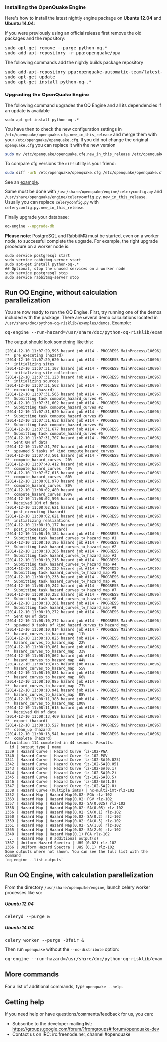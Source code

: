 ### Installing the OpenQuake Engine

Here's how to install the latest nightly engine package on **Ubuntu 12.04** and **Ubuntu 14.04**:

If you were previously using an official release first remove the old packages and the repository:
<pre>
sudo apt-get remove --purge python-oq.*
sudo add-apt-repository -r ppa:openquake/ppa
</pre>

The following commands add the nightly builds package repository
<pre>
sudo add-apt-repository ppa:openquake-automatic-team/latest-master
sudo apt-get update
sudo apt-get install python-oq-.*
</pre>

### Upgrading the OpenQuake Engine

The following command upgrades the OQ Engine and all its dependencies if an update is available
```
sudo apt-get install python-oq-.*
```

You have then to check the new configuration settings in ```/etc/openquake/openquake.cfg.new_in_this_release``` and merge them with your 
```/etc/openquake/openquake.cfg```. If you did not change the original ```openquake.cfg``` you can replace it with the new version
```bash
sudo mv /etc/openquake/openquake.cfg.new_in_this_release /etc/openquake/openquake.cfg
```

To compare cfg versions the ```diff``` utility is your friend:
```bash
sudo diff -urN /etc/openquake/openquake.cfg /etc/openquake/openquake.cfg.new_in_this_release
```
See an [example](openquake.cfg-diff-example.md).

Same must be done with ```/usr/share/openquake/engine/celeryconfig.py``` and ```/usr/share/openquake/engine/celeryconfig.py.new_in_this_release```. Usually you can replace ```celeryconfig.py``` with ```celeryconfig.py.new_in_this_release```.

Finally upgrade your database:

```bash
oq-engine --upgrade-db
```

**Please note**: PostgreSQL and RabbitMQ must be started, even on a worker node, to successful complete the upgrade. For example, the right upgrade procedure on a worker node is:
```
sudo service postgresql start
sudo service rabbitmq-server start
sudo apt-get install python-oq-.*
## Optional, stop the unused services on a worker node
sudo service postgresql stop
sudo service rabbitmq-server stop
```

## Run OQ Engine, without calculation parallelization
You are now ready to run the OQ Engine. First, try running one of the demos included with the package. There are several demo calculations located in `/usr/share/doc/python-oq-risklib/examples/demos`. Example:
<pre>
oq-engine --run-hazard=/usr/share/doc/python-oq-risklib/examples/demos/SimpleFaultSourceClassicalPSHA/job.ini --no-distribute
</pre>

The output should look something like this:
```
[2014-12-10 11:07:29,595 hazard job #114 - PROGRESS MainProcess/10696] **  pre_executing (hazard)
[2014-12-10 11:07:29,620 hazard job #114 - PROGRESS MainProcess/10696] **  initializing sites
[2014-12-10 11:07:31,107 hazard job #114 - PROGRESS MainProcess/10696] **  initializing site collection
[2014-12-10 11:07:31,123 hazard job #114 - PROGRESS MainProcess/10696] **  initializing sources
[2014-12-10 11:07:31,562 hazard job #114 - PROGRESS MainProcess/10696] **  executing (hazard)
[2014-12-10 11:07:31,565 hazard job #114 - PROGRESS MainProcess/10696] **  Submitting task compute_hazard_curves #1
[2014-12-10 11:07:31,602 hazard job #114 - PROGRESS MainProcess/10696] **  Submitting task compute_hazard_curves #2
[2014-12-10 11:07:31,629 hazard job #114 - PROGRESS MainProcess/10696] **  Submitting task compute_hazard_curves #3
[2014-12-10 11:07:31,652 hazard job #114 - PROGRESS MainProcess/10696] **  Submitting task compute_hazard_curves #4
[2014-12-10 11:07:31,677 hazard job #114 - PROGRESS MainProcess/10696] **  Submitting task compute_hazard_curves #5
[2014-12-10 11:07:31,707 hazard job #114 - PROGRESS MainProcess/10696] **  Sent 0M of data
[2014-12-10 11:07:31,707 hazard job #114 - PROGRESS MainProcess/10696] **  spawned 5 tasks of kind compute_hazard_curves
[2014-12-10 11:07:43,501 hazard job #114 - PROGRESS MainProcess/10696] **  compute_hazard_curves  20%
[2014-12-10 11:07:48,412 hazard job #114 - PROGRESS MainProcess/10696] **  compute_hazard_curves  40%
[2014-12-10 11:07:57,615 hazard job #114 - PROGRESS MainProcess/10696] **  compute_hazard_curves  60%
[2014-12-10 11:08:01,970 hazard job #114 - PROGRESS MainProcess/10696] **  compute_hazard_curves  80%
[2014-12-10 11:08:02,480 hazard job #114 - PROGRESS MainProcess/10696] **  compute_hazard_curves 100%
[2014-12-10 11:08:02,596 hazard job #114 - PROGRESS MainProcess/10696] **  Received 10M of data
[2014-12-10 11:08:02,621 hazard job #114 - PROGRESS MainProcess/10696] **  post_executing (hazard)
[2014-12-10 11:08:02,621 hazard job #114 - PROGRESS MainProcess/10696] **  initializing realizations
[2014-12-10 11:08:10,177 hazard job #114 - PROGRESS MainProcess/10696] **  post_processing (hazard)
[2014-12-10 11:08:10,184 hazard job #114 - PROGRESS MainProcess/10696] **  Submitting task hazard_curves_to_hazard_map #1
[2014-12-10 11:08:10,195 hazard job #114 - PROGRESS MainProcess/10696] **  Submitting task hazard_curves_to_hazard_map #2
[2014-12-10 11:08:10,205 hazard job #114 - PROGRESS MainProcess/10696] **  Submitting task hazard_curves_to_hazard_map #3
[2014-12-10 11:08:10,215 hazard job #114 - PROGRESS MainProcess/10696] **  Submitting task hazard_curves_to_hazard_map #4
[2014-12-10 11:08:10,223 hazard job #114 - PROGRESS MainProcess/10696] **  Submitting task hazard_curves_to_hazard_map #5
[2014-12-10 11:08:10,233 hazard job #114 - PROGRESS MainProcess/10696] **  Submitting task hazard_curves_to_hazard_map #6
[2014-12-10 11:08:10,242 hazard job #114 - PROGRESS MainProcess/10696] **  Submitting task hazard_curves_to_hazard_map #7
[2014-12-10 11:08:10,252 hazard job #114 - PROGRESS MainProcess/10696] **  Submitting task hazard_curves_to_hazard_map #8
[2014-12-10 11:08:10,261 hazard job #114 - PROGRESS MainProcess/10696] **  Submitting task hazard_curves_to_hazard_map #9
[2014-12-10 11:08:10,272 hazard job #114 - PROGRESS MainProcess/10696] **  Sent 0M of data
[2014-12-10 11:08:10,272 hazard job #114 - PROGRESS MainProcess/10696] **  spawned 9 tasks of kind hazard_curves_to_hazard_map
[2014-12-10 11:08:10,814 hazard job #114 - PROGRESS MainProcess/10696] **  hazard_curves_to_hazard_map  11%
[2014-12-10 11:08:10,825 hazard job #114 - PROGRESS MainProcess/10696] **  hazard_curves_to_hazard_map  22%
[2014-12-10 11:08:10,861 hazard job #114 - PROGRESS MainProcess/10696] **  hazard_curves_to_hazard_map  33%
[2014-12-10 11:08:10,862 hazard job #114 - PROGRESS MainProcess/10696] **  hazard_curves_to_hazard_map  44%
[2014-12-10 11:08:10,875 hazard job #114 - PROGRESS MainProcess/10696] **  hazard_curves_to_hazard_map  55%
[2014-12-10 11:08:10,881 hazard job #114 - PROGRESS MainProcess/10696] **  hazard_curves_to_hazard_map  66%
[2014-12-10 11:08:10,885 hazard job #114 - PROGRESS MainProcess/10696] **  hazard_curves_to_hazard_map  77%
[2014-12-10 11:08:10,941 hazard job #114 - PROGRESS MainProcess/10696] **  hazard_curves_to_hazard_map  88%
[2014-12-10 11:08:11,383 hazard job #114 - PROGRESS MainProcess/10696] **  hazard_curves_to_hazard_map 100%
[2014-12-10 11:08:11,615 hazard job #114 - PROGRESS MainProcess/10696] **  Received 0M of data
[2014-12-10 11:08:13,469 hazard job #114 - PROGRESS MainProcess/10696] **  export (hazard)
[2014-12-10 11:08:13,527 hazard job #114 - PROGRESS MainProcess/10696] **  clean_up (hazard)
[2014-12-10 11:08:13,541 hazard job #114 - PROGRESS MainProcess/10696] **  complete (hazard)
Calculation 114 completed in 44 seconds. Results:
  id | output_type | name
1339 | Hazard Curve | Hazard Curve rlz-102-PGA
1340 | Hazard Curve | Hazard Curve rlz-102-PGV
1341 | Hazard Curve | Hazard Curve rlz-102-SA(0.025)
1342 | Hazard Curve | Hazard Curve rlz-102-SA(0.05)
1343 | Hazard Curve | Hazard Curve rlz-102-SA(0.1)
1344 | Hazard Curve | Hazard Curve rlz-102-SA(0.2)
1345 | Hazard Curve | Hazard Curve rlz-102-SA(0.5)
1346 | Hazard Curve | Hazard Curve rlz-102-SA(1.0)
1347 | Hazard Curve | Hazard Curve rlz-102-SA(2.0)
1338 | Hazard Curve (multiple imts) | hc-multi-imt-rlz-102
1352 | Hazard Map | Hazard Map(0.02) PGA rlz-102
1363 | Hazard Map | Hazard Map(0.02) PGV rlz-102
1357 | Hazard Map | Hazard Map(0.02) SA(0.025) rlz-102
1358 | Hazard Map | Hazard Map(0.02) SA(0.05) rlz-102
1356 | Hazard Map | Hazard Map(0.02) SA(0.1) rlz-102
1360 | Hazard Map | Hazard Map(0.02) SA(0.2) rlz-102
1359 | Hazard Map | Hazard Map(0.02) SA(0.5) rlz-102
1361 | Hazard Map | Hazard Map(0.02) SA(1.0) rlz-102
1365 | Hazard Map | Hazard Map(0.02) SA(2.0) rlz-102
1348 | Hazard Map | Hazard Map(0.1) PGA rlz-102
 ... | Hazard Map | 8 additional output(s)
1367 | Uniform Hazard Spectra | UHS (0.02) rlz-102
1366 | Uniform Hazard Spectra | UHS (0.1) rlz-102
Some outputs where not shown. You can see the full list with the command
`oq-engine --list-outputs`
```

## Run OQ Engine, with calculation parallelization
From the directory `/usr/share/openquake/engine`, launch celery worker processes like so:
##### Ubuntu 12.04
<pre>
celeryd --purge &
</pre>

##### Ubuntu 14.04
<pre>
celery worker --purge -Ofair &
</pre>

Then run `openquake` without the `--no-distribute` option:
<pre>
oq-engine --run-hazard=/usr/share/doc/python-oq-risklib/examples/demos/SimpleFaultSourceClassicalPSHA/job.ini
</pre>

## More commands
For a list of additional commands, type `openquake --help`.

## Getting help
If you need help or have questions/comments/feedback for us, you can:
  * Subscribe to the developer mailing list: https://groups.google.com/forum/?fromgroups#!forum/openquake-dev
  * Contact us on IRC: irc.freenode.net, channel #openquake
